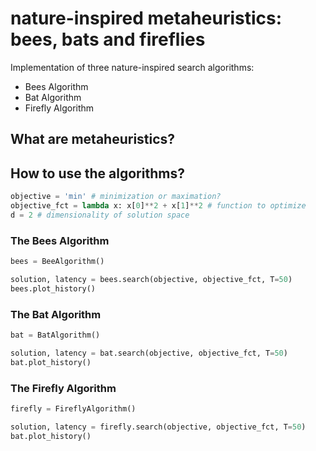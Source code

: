 # nature-inspired metaheuristics: bees, bats and fireflies

Implementation of three nature-inspired search algorithms:
- Bees Algorithm
- Bat Algorithm
- Firefly Algorithm

## What are metaheuristics?


## How to use the algorithms?

```python
objective = 'min' # minimization or maximation?
objective_fct = lambda x: x[0]**2 + x[1]**2 # function to optimize
d = 2 # dimensionality of solution space
```

### The Bees Algorithm

```python
bees = BeeAlgorithm()

solution, latency = bees.search(objective, objective_fct, T=50)
bees.plot_history()
```
### The Bat Algorithm

```python
bat = BatAlgorithm()

solution, latency = bat.search(objective, objective_fct, T=50)
bat.plot_history()
```

### The Firefly Algorithm

```python
firefly = FireflyAlgorithm()

solution, latency = firefly.search(objective, objective_fct, T=50)
bat.plot_history()
```
